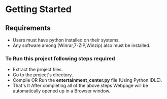 # Getting Started


## Requirements

- Users must have python installed on their systems.
- Any software among (Winrar,7-ZIP,Winzip) also must be installed.

### To Run this project following steps required

- Extract the project files.
- Go to the project's directory.
- Compile OR Run the **entertainment_center.py** file (Using Python IDLE).
- That's It After completing all of the above steps Webpage will be automatically opened up in a Browser window.

